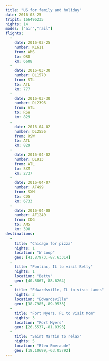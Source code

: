 ```yaml
---
title: "US for family and holiday"
date: 2016-03-25
tripit: 166496235
nights: 14
modes: ["air","rail"]
flights:
  -
    date: 2016-03-25
    number: KL611
    from: AMS
    to: ORD
    km: 6608
  -
    date: 2016-03-30
    number: DL1570
    from: STL
    to: ATL
    km: 777
  -
    date: 2016-03-30
    number: DL2396
    from: ATL
    to: RSW
    km: 829
  -
    date: 2016-04-02
    number: DL2556
    from: RSW
    to: ATL
    km: 829
  -
    date: 2016-04-02
    number: DL913
    from: ATL
    to: SXM
    km: 2737
  -
    date: 2016-04-07
    number: AF499
    from: SXM
    to: CDG
    km: 6733
  -
    date: 2016-04-08
    number: AF1240
    from: CDG
    to: AMS
    km: 398
destinations:
  -
    title: "Chicago for pizza"
    nights: 1
    location: "W Loop"
    geo: [41.87973,-87.63314]
  -
    title: "Pontiac, IL to visit Betty"
    nights: 1
    location: "Betty"
    geo: [40.8867,-88.6264]
  -
    title: "Edwardsville, IL to visit Lames"
    nights: 3
    location: "Edwardsville"
    geo: [38.7985,-89.9533]
  -
    title: "Fort Myers, FL to visit Mom"
    nights: 3
    location: "Fort Myers"
    geo: [26.5537,-81.8393]
  -
    title: "Saint Martin to relax"
    nights: 5
    location: "Bleu Emeraude"
    geo: [18.10699,-63.05792]
---
```



